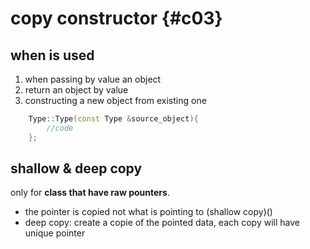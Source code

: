 # copy constructor {#c03}

## when is used

1. when passing by value an object
2. return an object by value
3. constructing a new object from existing one

```c++
    Type::Type(const Type &source_object){
        //code 
    };
```

## shallow & deep copy

only for **class that have raw pounters**.

- the pointer is copied not what is pointing to (shallow copy)()
- deep copy: create a copie of the pointed data, each copy will have unique pointer
